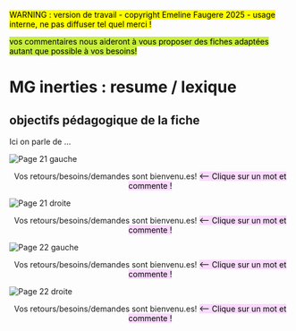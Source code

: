 <mark> WARNING : version de travail - copyright Emeline Faugere 2025 - usage interne, ne pas diffuser tel quel merci ! </mark> 

<mark style="background-color: #c8ee3eff;"> vos commentaires nous aideront à vous proposer des fiches adaptées autant que possible à vos besoins! <mark> 

# MG inerties : resume / lexique

## objectifs pédagogique de la fiche
Ici on parle de ...

<!--
## Test affichage Page par page

![Page 1 droite](../ressources/img/inerties/page_1_droite.png)

masse
![Page 2 gauche](../ressources/img/inerties/page_2_gauche.png)

moment d'inertie
![Page 2 droite](../ressources/img/inerties/page_2_droite.png)
![Page 3 gauche](../ressources/img/inerties/page_3_gauche.png)
![Page 3 droite](../ressources/img/inerties/page_3_droite.png)

produits d'inertie
![Page 4 gauche](../ressources/img/inerties/page_4_gauche.png)
![Page 4 droite](../ressources/img/inerties/page_4_droite.png)
![Page 5 gauche](../ressources/img/inerties/page_5_gauche.png)
![Page 5 droite](../ressources/img/inerties/page_5_droite.png)
![Page 6 gauche](../ressources/img/inerties/page_6_gauche.png)

symétrie matrice d'inertie
![Page 6 droite](../ressources/img/inerties/page_6_droite.png)
![Page 7 gauche](../ressources/img/inerties/page_7_gauche.png)
![Page 7 droite](../ressources/img/inerties/page_7_droite.png)

lien matrice et AM
![Page 8 gauche](../ressources/img/inerties/page_8_gauche.png)
![Page 8 droite](../ressources/img/inerties/page_8_droite.png)
![Page 9 gauche](../ressources/img/inerties/page_9_gauche.png)
![Page 9 droite](../ressources/img/inerties/page_9_droite.png)
![Page 10 gauche](../ressources/img/inerties/page_10_gauche.png)
![Page 10 droite](../ressources/img/inerties/page_10_droite.png)

vide
![Page 11 gauche](../ressources/img/inerties/page_11_gauche.png)

huyggens
![Page 11 droite](../ressources/img/inerties/page_11_droite.png)
![Page 12 gauche](../ressources/img/inerties/page_12_gauche.png)
![Page 12 droite](../ressources/img/inerties/page_12_droite.png)
![Page 13 gauche](../ressources/img/inerties/page_13_gauche.png)
![Page 13 droite](../ressources/img/inerties/page_13_droite.png)

vide
![Page 14 gauche](../ressources/img/inerties/page_14_gauche.png)

plans et axes de symétrie
![Page 14 droite](../ressources/img/inerties/page_14_droite.png)
![Page 15 gauche](../ressources/img/inerties/page_15_gauche.png)
![Page 15 droite](../ressources/img/inerties/page_15_droite.png)
![Page 16 gauche](../ressources/img/inerties/page_16_gauche.png)
![Page 16 droite](../ressources/img/inerties/page_16_droite.png)

vide
![Page 17 gauche](../ressources/img/inerties/page_17_gauche.png)

centre de masse
![Page 17 droite](../ressources/img/inerties/page_17_droite.png)

base principale
![Page 18 gauche](../ressources/img/inerties/page_18_gauche.png)
![Page 18 droite](../ressources/img/inerties/page_18_droite.png)
![Page 19 gauche](../ressources/img/inerties/page_19_gauche.png)
![Page 19 droite](../ressources/img/inerties/page_19_droite.png)
![Page 20 gauche](../ressources/img/inerties/page_20_gauche.png)
![Page 20 droite](../ressources/img/inerties/page_20_droite.png)

résumé
lexique
-->

![Page 21 gauche](../ressources/img/inerties/page_21_gauche.png)
<div style="text-align: center;"> Vos retours/besoins/demandes sont bienvenu.es! <mark style="background-color: #fbdaffff;"> <-- Clique sur un mot et commente !<mark> </div>

![Page 21 droite](../ressources/img/inerties/page_21_droite.png)
<div style="text-align: center;"> Vos retours/besoins/demandes sont bienvenu.es! <mark style="background-color: #fbdaffff;"> <-- Clique sur un mot et commente !<mark> </div>


![Page 22 gauche](../ressources/img/inerties/page_22_gauche.png)
<div style="text-align: center;"> Vos retours/besoins/demandes sont bienvenu.es! <mark style="background-color: #fbdaffff;"> <-- Clique sur un mot et commente !<mark> </div>

![Page 22 droite](../ressources/img/inerties/page_22_droite.png)
<div style="text-align: center;"> Vos retours/besoins/demandes sont bienvenu.es! <mark style="background-color: #fbdaffff;"> <-- Clique sur un mot et commente !<mark> </div>


<!--

force centrifuge
![Page 23 gauche](../ressources/img/inerties/page_23_gauche.png)
![Page 23 droite](../ressources/img/inerties/page_23_droite.png)



<!--
## Test affichage Deux pages par deux pages

![Page 1](../ressources/img/inerties/0_page_1.png)
![Page 2](../ressources/img/inerties/0_page_2.png)
![Page 3](../ressources/img/inerties/0_page_3.png)
![Page 4](../ressources/img/inerties/0_page_4.png)
![Page 5](../ressources/img/inerties/0_page_5.png)
![Page 6](../ressources/img/inerties/0_page_6.png)
![Page 7](../ressources/img/inerties/0_page_7.png)
![Page 8](../ressources/img/inerties/0_page_8.png)
![Page 9](../ressources/img/inerties/0_page_9.png)
![Page 10](../ressources/img/inerties/0_page_10.png)
![Page 11](../ressources/img/inerties/0_page_11.png)
![Page 12](../ressources/img/inerties/0_page_12.png)
![Page 13](../ressources/img/inerties/0_page_13.png)
![Page 14](../ressources/img/inerties/0_page_14.png)
![Page 15](../ressources/img/inerties/0_page_15.png)
![Page 16](../ressources/img/inerties/0_page_16.png)
![Page 17](../ressources/img/inerties/0_page_17.png)
![Page 18](../ressources/img/inerties/0_page_18.png)
![Page 19](../ressources/img/inerties/0_page_19.png)
![Page 20](../ressources/img/inerties/0_page_20.png)
![Page 21](../ressources/img/inerties/0_page_21.png)
![Page 22](../ressources/img/inerties/0_page_21.png)
![Page 23](../ressources/img/inerties/0_page_23.png)


## Test affichage avec le pdf complet


<iframe src="../_static/pdfs/inerties_A4_2ppf_v3.pdf" width="100%" height="600px"></iframe>

 -->